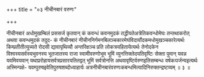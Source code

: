 +++
title = "०३ नीचीनबारं वरुणः"

+++

नीचीनबारं अधोमुखम्बिलं प्रससर्ज कृतवान् कं कवन्धं कवनमुदकं तद्धीयतेअत्रेतिकवन्धोमेघः तन्तथाकरोत् अथवा कवन्धमुदकं तदुद- कं नीचीनबारं नीचीननिर्गमनबिलञ्चकारमेघंविदार्योदकमधोमुखञ्चकारेत्यर्थः किम्प्रतीतीत्युच्यते रोदसी द्यावापृथिव्यौ अन्तरिक्षञ्च प्रति लोकत्रयहितायेत्यर्थः तेनोदकेन विश्वस्यसर्वस्यभुवनस्य भूतजातस्य राजा स्वामीवरुणोभूम भूमिं व्युनत्तिक्लेदयतिवृष्टिः सेक्ता पुमान् यवन्न यवमिवयवान् यथाप्ररोहायसर्वत्रप्रसारयतितद्वत् भूमिं सर्वत्रोनत्ति अथवावृष्टिर्वरुणइतिसम्बन्धः वर्षकःपर्जन्यइत्यर्थः अस्मिन्पक्षे- यवम्पुरुषइवेतिपुरुषशब्दोध्याहार्यः अत्रनीचीनबारंवरुणःकबन्धमित्यादिनिरुक्तन्द्रष्टव्यम् ॥ ३ ॥